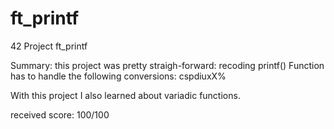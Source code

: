 # ft_printf
42 Project ft_printf

Summary: this project was pretty straigh-forward: recoding printf()
Function has to handle the following conversions: cspdiuxX%

With this project I also learned about variadic functions.

received score: 100/100
